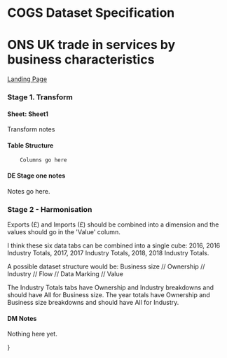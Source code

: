 
<!-- #region -->
# COGS Dataset Specification

# ONS UK trade in services by business characteristics
[Landing Page](https://www.ons.gov.uk/businessindustryandtrade/internationaltrade/datasets/uktradeingoodsbybusinesscharacteristics)

### Stage 1. Transform

#### Sheet: Sheet1

Transform notes

#### Table Structure

		Columns go here

#### DE Stage one notes
Notes go here.

### Stage 2 - Harmonisation

Exports (£) and Imports (£) should be combined into a dimension and the values should go in the 'Value' column.

I think these six data tabs can be combined into a single cube: 2016, 2016 Industry Totals, 2017, 2017 Industry Totals, 2018, 2018 Industry Totals.

A possible dataset structure would be:
Business size // Ownership // Industry // Flow // Data Marking // Value

The Industry Totals tabs have Ownership and Industry breakdowns and should have All for Business size.
The year totals have Ownership and Business size breakdowns and should have All for Industry.


#### DM Notes

Nothing here yet.
<!-- #endregion -->}
